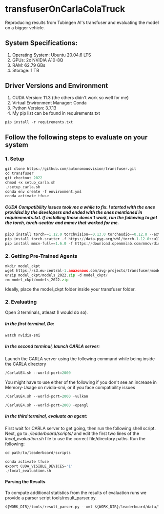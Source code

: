 # transfuserOnCarlaColaTruck

Reproducing results from Tubingen AI's transfuser and evaluating the model on a bigger vehicle. 


## System Specifications:

1.  Operating System:   Ubuntu 20.04.6 LTS
2.  GPUs:               2x NVIDIA A10-8Q
3.  RAM:                62.79 GBs
4.  Storage:            1 TB

## Driver Versions and Environment

1.  CUDA Version: 11.3 (the others didn't work so well for me)
2.  Virtual Environment Manager: Conda
3.  Python Version: 3.7.13
4.  My pip list can be found in requirements.txt
```python
pip install -r requirements.txt
```

## Follow the following steps to evaluate on your system

### 1.  Setup
```python
git clone https://github.com/autonomousvision/transfuser.git
cd transfuser
git checkout 2022
chmod +x setup_carla.sh
./setup_carla.sh
conda env create -f environment.yml
conda activate tfuse
```
#####  CUDA Compatibility issues took me a while to fix. I started with the ones provided by the developers and ended with the ones mentioned in requirements.txt. If installing those doesn't work, run the following to get the torch, torch-scatter and mmcv that worked for me.
```python
pip3 install torch==1.12.0 torchvision==0.13.0 torchaudio==0.12.0 --extra-index-url https://download.pytorch.org/whl/cu113
pip install torch-scatter -f https://data.pyg.org/whl/torch-1.12.0+cu113.html
pip install mmcv-full==1.6.0 -f https://download.openmmlab.com/mmcv/dist/cu113/torch1.12.0/index.html
```
### 2.  Getting Pre-Trained Agents
```python
mkdir model_ckpt
wget https://s3.eu-central-1.amazonaws.com/avg-projects/transfuser/models_2022.zip -P model_ckpt
unzip model_ckpt/models_2022.zip -d model_ckpt/
rm model_ckpt/models_2022.zip
```

Ideally, place the model_ckpt folder inside your transfuser folder.

### 2.  Evaluating

Open 3 terminals, atleast (I would do so).

##### In the first terminal, Do:
```python
watch nvidia-smi
```
##### In the second terminal, launch CARLA server:
Launch the CARLA server using the following command while being inside the CARLA directory
```python
/CarlaUE4.sh --world-port=2000
```
You might have to use either of the following if you don't see an increase in Memory-Usage on nvidia-smi, or if you face compatibility issues
```python
/CarlaUE4.sh --world-port=2000 -vulkan
```
```python
/CarlaUE4.sh --world-port=2000 -opengl
```
##### In the third terminal, evaluate an agent:
First wait for CARLA server to get going, then run the following shell script. Next, go to _./leaderboard/scripts/_ and edit the first two lines of the _local_evaluation.sh_ file to use the correct file/directory paths. Run the following:

```python
cd path/to/leaderboard/scripts
```
```python
conda activate tfuse
export CUDA_VISIBLE_DEVICES='1'
./local_evaluation.sh
```

####  Parsing the Results

To compute additional statistics from the results of evaluation runs we provide a parser script tools/result_parser.py.
```python
${WORK_DIR}/tools/result_parser.py --xml ${WORK_DIR}/leaderboard/data/longest6/longest6.xml --results /path/to/folder/with/json_results/ --save_dir /path/to/output --town_maps ${WORK_DIR}/leaderboard/data/town_maps_xodr

```


